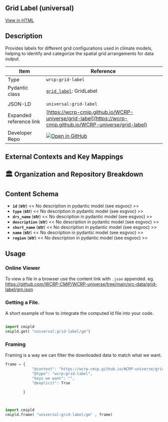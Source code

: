 

<section id="description">

# Grid Label  (universal)

[View in HTML](https://wcrp-cmip.github.io/WCRP-universe/grid-label/grid-label)

## Description
Provides labels for different grid configurations used in climate models, helping to identify and categorize the spatial grid arrangements for data output.


</section>



<section id="info">


| Item | Reference |
| --- | --- |
| Type | `wrcp:grid-label` |
| Pydantic class | [`grid_label`](https://github.com/ESGF/esgf-vocab/blob/main/src/esgvoc/api/data_descriptors/grid_label.py): GridLabel |
| | |
| JSON-LD | `universal:grid-label` |
| Expanded reference link | [https://wcrp-cmip.github.io/WCRP-universe/grid-label](https://wcrp-cmip.github.io/WCRP-universe/grid-label) |
| Developer Repo | [![Open in GitHub](https://img.shields.io/badge/Open-GitHub-blue?logo=github&style=flat-square)](https://github.com/WCRP-CMIP/WCRP-universe/tree/main/src-data/grid-label) |


</section>
    <section id="links">

 </section>

## External Contexts and Key Mappings

 </section>


## 🏛️ Organization and Repository Breakdown

<section id="schema">

## Content Schema

- **`id`** (**str**) 
  << No description in pydantic model (see esgvoc) >>
- **`type`** (**str**) 
  << No description in pydantic model (see esgvoc) >>
- **`drs_name`** (**str**) 
  << No description in pydantic model (see esgvoc) >>
- **`description`** (**str**) 
  << No description in pydantic model (see esgvoc) >>
- **`short_name`** (**str**) 
  << No description in pydantic model (see esgvoc) >>
- **`name`** (**str**) 
  << No description in pydantic model (see esgvoc) >>
- **`region`** (**str**) 
  << No description in pydantic model (see esgvoc) >>





</section>   

<section id="usage">

## Usage

### Online Viewer 
To view a file in a browser use the content link with `.json` appended. 
eg. https://github.com/WCRP-CMIP/WCRP-universe/tree/main/src-data/grid-label/gm.json

### Getting a File. 

A short example of how to integrate the computed ld file into your code. 

```python

import cmipld
cmipld.get( "universal:grid-label/gm")

```

### Framing
Framing is a way we can filter the downloaded data to match what we want. 
```js
frame = {
            "@context": "https://wcrp-cmip.github.io/WCRP-universe/grid-label/_context_",
            "@type": "wcrp:grid-label",
            "keys we want": "",
            "@explicit": True

        }
        
```

```python

import cmipld
cmipld.frame( "universal:grid-label/gm" , frame)

```
</section>

    